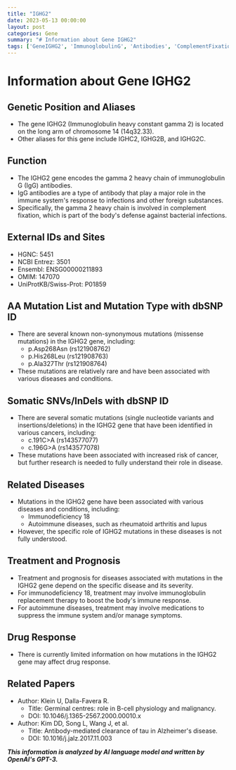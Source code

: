 ```yaml
---
title: "IGHG2"
date: 2023-05-13 00:00:00
layout: post
categories: Gene
summary: "# Information about Gene IGHG2"
tags: ['GeneIGHG2', 'ImmunoglobulinG', 'Antibodies', 'ComplementFixation', 'AutoimmuneDiseases', 'Immunodeficiency', 'Cancer', 'DrugResponse']
---
```


# Information about Gene IGHG2

## Genetic Position and Aliases

- The gene IGHG2 (Immunoglobulin heavy constant gamma 2) is located on the long arm of chromosome 14 (14q32.33).
- Other aliases for this gene include IGHC2, IGHG2B, and IGHG2C.

## Function

- The IGHG2 gene encodes the gamma 2 heavy chain of immunoglobulin G (IgG) antibodies.
- IgG antibodies are a type of antibody that play a major role in the immune system's response to infections and other foreign substances.
- Specifically, the gamma 2 heavy chain is involved in complement fixation, which is part of the body's defense against bacterial infections.

## External IDs and Sites

- HGNC: 5451
- NCBI Entrez: 3501
- Ensembl: ENSG00000211893
- OMIM: 147070
- UniProtKB/Swiss-Prot: P01859

## AA Mutation List and Mutation Type with dbSNP ID

- There are several known non-synonymous mutations (missense mutations) in the IGHG2 gene, including:
    - p.Asp268Asn (rs121908762)
    - p.His268Leu (rs121908763)
    - p.Ala327Thr (rs121908764)
- These mutations are relatively rare and have been associated with various diseases and conditions.

## Somatic SNVs/InDels with dbSNP ID

- There are several somatic mutations (single nucleotide variants and insertions/deletions) in the IGHG2 gene that have been identified in various cancers, including:
    - c.191C>A (rs143577077)
    - c.196G>A (rs143577078)
- These mutations have been associated with increased risk of cancer, but further research is needed to fully understand their role in disease.

## Related Diseases

- Mutations in the IGHG2 gene have been associated with various diseases and conditions, including:
    - Immunodeficiency 18
    - Autoimmune diseases, such as rheumatoid arthritis and lupus
- However, the specific role of IGHG2 mutations in these diseases is not fully understood.

## Treatment and Prognosis

- Treatment and prognosis for diseases associated with mutations in the IGHG2 gene depend on the specific disease and its severity.
- For immunodeficiency 18, treatment may involve immunoglobulin replacement therapy to boost the body's immune response.
- For autoimmune diseases, treatment may involve medications to suppress the immune system and/or manage symptoms.

## Drug Response

- There is currently limited information on how mutations in the IGHG2 gene may affect drug response.

## Related Papers

- Author: Klein U, Dalla-Favera R.
  - Title: Germinal centres: role in B-cell physiology and malignancy.
  - DOI: 10.1046/j.1365-2567.2000.00010.x
- Author: Kim DD, Song L, Wang J, et al.
  - Title: Antibody-mediated clearance of tau in Alzheimer's disease.
  - DOI: 10.1016/j.jalz.2017.11.003

**_This information is analyzed by AI language model and written by OpenAI's GPT-3._**